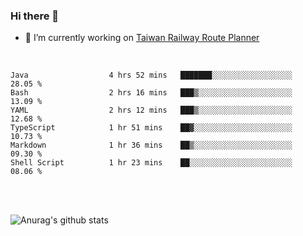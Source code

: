 ### Hi there 👋

- 🔭 I’m currently working on [Taiwan Railway Route Planner](https://github.com/Taiwan-Railway-Route-Planner)

<br/>

<!--START_SECTION:waka-->

```text
Java                  4 hrs 52 mins   ███████░░░░░░░░░░░░░░░░░░   28.05 %
Bash                  2 hrs 16 mins   ███▒░░░░░░░░░░░░░░░░░░░░░   13.09 %
YAML                  2 hrs 12 mins   ███▒░░░░░░░░░░░░░░░░░░░░░   12.68 %
TypeScript            1 hr 51 mins    ██▓░░░░░░░░░░░░░░░░░░░░░░   10.73 %
Markdown              1 hr 36 mins    ██▒░░░░░░░░░░░░░░░░░░░░░░   09.30 %
Shell Script          1 hr 23 mins    ██░░░░░░░░░░░░░░░░░░░░░░░   08.06 %
```

<!--END_SECTION:waka-->

<br/>
<br/>

![Anurag's github stats](https://github-readme-stats.vercel.app/api?username=DepickereSven&show_icons=true&theme=tokyonight)



<!--
**DepickereSven/DepickereSven** is a ✨ _special_ ✨ repository because its `README.md` (this file) appears on your GitHub profile.

Here are some ideas to get you started:

- 🔭 I’m currently working on ...
- 🌱 I’m currently learning ...
- 👯 I’m looking to collaborate on ...
- 🤔 I’m looking for help with ...
- 💬 Ask me about ...
- 📫 How to reach me: ...
- 😄 Pronouns: ...
- ⚡ Fun fact: ...
-->
